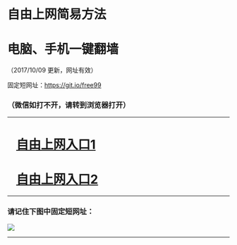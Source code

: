 ﻿# 自由上网简易方法

# 电脑、手机一键翻墙

（2017/10/09 更新，网址有效）

固定短网址：https://git.io/free99

### （微信如打不开，请转到浏览器打开）


***





# &nbsp;&nbsp; <a href="http://ft312655964.fwq-tz-1001.info/fwqtz01.html?t=10090016134 " target="_blank">自由上网入口1</a>
# &nbsp;&nbsp; <a href="http://ft2045318103.fwq-tz-1002.info/fwqtz02.html?t=100900116572 " target="_blank">自由上网入口2</a>
***

### 请记住下图中固定短网址：

<img src="https://s3-us-west-2.amazonaws.com/fwq-1001/yjfq-20170905okok.png" /> 


***

